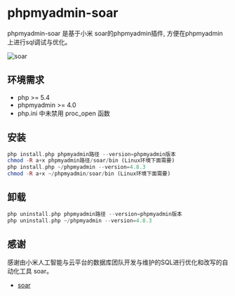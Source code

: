 # phpmyadmin-soar
phpmyadmin-soar 是基于小米 soar的phpmyadmin插件, 方便在phpmyadmin上进行sql调试与优化。

![soar](https://raw.githubusercontent.com/xiyangxixian/phpmyadmin-soar/master/doc/img/example.png)

## 环境需求
* php >= 5.4
* phpmyadmin >= 4.0
* php.ini 中未禁用 proc_open 函数

## 安装
```php
php install.php phpmyadmin路径 --version=phpmyadmin版本
chmod -R a+x phpmyadmin路径/soar/bin (Linux环境下面需要)
php install.php ~/phpmyadmin --version=4.8.3
chmod -R a+x ~/phpmyadmin/soar/bin (Linux环境下面需要)
```

## 卸载
```php
php uninstall.php phpmyadmin路径 --version=phpmyadmin版本
php uninstall.php ~/phpmyadmin --version=4.8.3
```

## 感谢
感谢由小米人工智能与云平台的数据库团队开发与维护的SQL进行优化和改写的自动化工具 soar。

* [soar](https://github.com/XiaoMi/soar)
